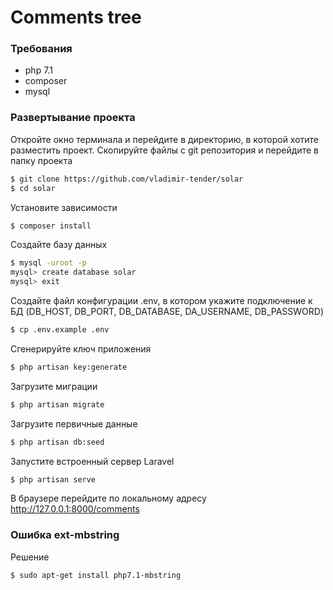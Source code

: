 # Comments tree

### Требования


* php 7.1
* composer
* mysql


### Развертывание проекта

Откройте окно терминала и перейдите в директорию, в которой хотите разместить проект.
Скопируйте файлы с git репозитория и перейдите в папку проекта

```sh
$ git clone https://github.com/vladimir-tender/solar
$ cd solar
```
Установите зависимости
```sh
$ composer install
```

Создайте базу данных
```sh
$ mysql -uroot -p
mysql> create database solar
mysql> exit
```

Создайте файл конфигурации .env, в котором укажите подключение к БД (DB_HOST, DB_PORT, DB_DATABASE, DA_USERNAME, DB_PASSWORD)
```sh
$ cp .env.example .env
```
Сгенерируйте ключ приложения
```sh
$ php artisan key:generate
```
Загрузите миграции
```sh
$ php artisan migrate
```

Загрузите первичные данные
```sh
$ php artisan db:seed
```
Запустите встроенный сервер Laravel
```sh
$ php artisan serve
```

В браузере перейдите по локальному адресу http://127.0.0.1:8000/comments

### Ошибка ext-mbstring
Решение
```sh
$ sudo apt-get install php7.1-mbstring
```
